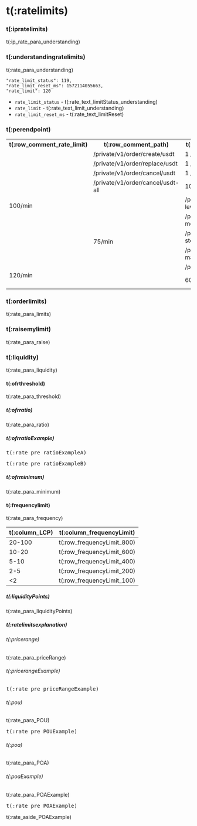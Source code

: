 # t(:ratelimits)
### t(:ipratelimits)
t(:ip_rate_para_understanding)

### t(:understandingratelimits)
t(:rate_para_understanding)

```
"rate_limit_status": 119,
"rate_limit_reset_ms": 1572114055663,
"rate_limit": 120
```

* `rate_limit_status` - t(:rate_text_limitStatus_understanding)
* `rate_limit` - t(:rate_text_limit_understanding)
* `rate_limit_reset_ms` - t(:rate_text_limitReset)


### t(:perendpoint)
<table class="custom_table">
  <tr>
    <th>t(:row_comment_rate_limit)</th>
    <th>t(:row_comment_path)</th>
    <th>t(:row_comment_consume)</th>
  </tr>
  <tr>
    <td rowspan="8">100/min</td>
    <td>/private/v1/order/create/usdt </td>
    <td>1 / request</td>
  </tr>
  <tr><td>/private/v1/order/replace/usdt </td><td>1 / request</td></tr>
  <tr><td>/private/v1/order/cancel/usdt </td><td>1 / request</td></tr>
  <tr><td>/private/v1/order/cancel/usdt-all </td><td>10 / request</td></tr>
   <tr>
    <td rowspan="6">75/min</td>
    <td>/private/v1/position/set-leverage/usdt   </td>
    <td>1 / request</td>
  </tr>
  <tr><td>/private/v1/tpsl/switch-mode/usdt </td><td>1 / request</td></tr>
  <tr><td>/private/v1/position/trading-stop/usdt </td><td>1 / request</td></tr>
  <tr><td>/private/v1/position/add-margin/usdt </td><td>1 / request</td></tr>
    
  <tr>
    <td rowspan="4">120/min</td>
    <td>/private/v1/position/list/usdt  </td>
    <td>1 / request</td>
  </tr>
  <tr>
    <td rowspan="4">600/min</td>
    <td>/private/v1/order/list/usdt </td>
    <td>1 / request</td>
  </tr>

 </table>

### t(:orderlimits)
t(:rate_para_limits)

### t(:raisemylimit)
t(:rate_para_raise)

### t(:liquidity)
t(:rate_para_liquidity)

#### t(:ofrthreshold)
t(:rate_para_threshold)

##### t(:ofrratio)
t(:rate_para_ratio)

##### t(:ofrratioExample)


<pre class="center-column-nonindent">
t(:rate_pre_ratioExampleA)
</pre>

<pre class="center-column-nonindent">
t(:rate_pre_ratioExampleB)
</pre>


##### t(:ofrminimum)
t(:rate_para_minimum)


#### t(:frequencylimit)
t(:rate_para_frequency)


| t(:column_LCP) | t(:column_frequencyLimit) |
| ----    | ----  |
| 20-100  | t(:row_frequencyLimit_800) |
| 10-20   | t(:row_frequencyLimit_600) |
| 5-10    | t(:row_frequencyLimit_400) |
| 2-5     | t(:row_frequencyLimit_200) |
| <2      | t(:row_frequencyLimit_100) |

##### t(:liquidityPoints)
t(:rate_para_liquidityPoints)

##### t(:ratelimitsexplanation)

###### t(:pricerange)
t(:rate_para_priceRange)

###### t(:pricerangeExample)
<pre class="center-column-nonindent">
t(:rate_pre_priceRangeExample)
</pre>


###### t(:pou)
t(:rate_para_POU)

<pre class="center-column-nonindent">
t(:rate_pre_POUExample)
</pre>


###### t(:poa)
t(:rate_para_POA)

###### t(:poaExample)
t(:rate_para_POAExample)

<pre class="center-column-nonindent">
t(:rate_pre_POAExample)
</pre>

<aside class="notice">
t(:rate_aside_POAExample)
</aside>
